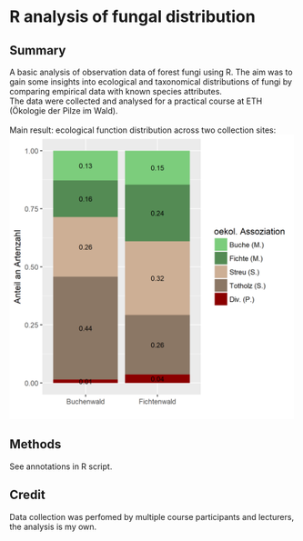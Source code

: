 # R analysis of fungal distribution

## Summary
A basic analysis of observation data of forest fungi using R. The aim was to gain some insights into ecological and taxonomical distributions of fungi by comparing empirical data with known species attributes.\
The data were collected and analysed for a practical course at ETH (Ökologie der Pilze im Wald). \
\
Main result: ecological function distribution across two collection sites:
<img src="barplot_stacked.png" width=500 height=500>


## Methods
See annotations in R script.

## Credit
Data collection was perfomed by multiple course participants and lecturers, the analysis is my own.
